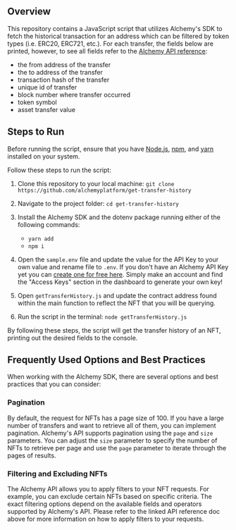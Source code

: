 ## Overview
This repository contains a JavaScript script that utilizes Alchemy's SDK to fetch the historical transaction for an address which can be filtered by token types (i.e. ERC20, ERC721, etc.). For each transfer, the fields below are printed, however, to see all fields refer to the [Alchemy API reference](https://docs.alchemy.com/reference/sdk-getassettransfers):

- the from address of the transfer
- the to address of the transfer
- transaction hash of the transfer
- unique id of transfer
- block number where transfer occurred
- token symbol
- asset transfer value


## Steps to Run

Before running the script, ensure that you have [Node.js](https://docs.npmjs.com/downloading-and-installing-node-js-and-npm), [npm](https://docs.npmjs.com/downloading-and-installing-node-js-and-npm), and [yarn](https://classic.yarnpkg.com/lang/en/docs/install/#mac-stable) installed on your system. 

Follow these steps to run the script:

1. Clone this repository to your local machine:
`git clone https://github.com/alchemyplatform/get-transfer-history`


2. Navigate to the project folder: `cd get-transfer-history`

3. Install the Alchemy SDK and the dotenv package running either of the following commands:
   * `yarn add`
   * `npm i`

4. Open the `sample.env` file and update the value for the API Key to your own value and rename file to `.env`. If you don't have an Alchemy API Key yet you can [create one for free here](https://alchemy.com/?a=starter-code). Simply make an account and find the "Access Keys" section in the dashboard to generate your own key!

5. Open `getTransferHistory.js` and update the contract address found within the main function to reflect the NFT that you will be querying. 

6. Run the script in the terminal: `node getTransferHistory.js`


By following these steps, the script will get the transfer history of an NFT, printing out the desired fields to the console.


## Frequently Used Options and Best Practices
When working with the Alchemy SDK, there are several options and best practices that you can consider:

### Pagination
By default, the request for NFTs has a page size of 100. If you have a large number of transfers and want to retrieve all of them, you can implement pagination. Alchemy's API supports pagination using the `page` and `size` parameters. You can adjust the `size` parameter to specify the number of NFTs to retrieve per page and use the `page` parameter to iterate through the pages of results.

### Filtering and Excluding NFTs
The Alchemy API allows you to apply filters to your NFT requests. For example, you can exclude certain NFTs based on specific criteria. The exact filtering options depend on the available fields and operators supported by Alchemy's API. Please refer to the linked API reference doc above for more information on how to apply filters to your requests.
